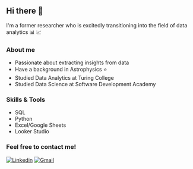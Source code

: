 ## Hi there 👋

I'm a former researcher who is excitedly transitioning into the field of data analytics 📊 📈

### About me

- Passionate about extracting insights from data
- Have a background in Astrophysics ⭐
- Studied Data Analytics at Turing College
- Studied Data Science at Software Development Academy

### Skills & Tools

- SQL
- Python
- Excel/Google Sheets
- Looker Studio

### Feel free to contact me!

[![Linkedin](https://img.shields.io/badge/-LinkedIn-blue?style=flat&logo=Linkedin&logoColor=white)](https://www.linkedin.com/in/alina-leščinskaitė)
[![Gmail](https://img.shields.io/badge/-Gmail-c14438?style=flat&logo=Gmail&logoColor=white)](mailto:lescinskaitealina@gmail.com)

<!--
**AlinaLescinskaite/AlinaLescinskaite** is a ✨ _special_ ✨ repository because its `README.md` (this file) appears on your GitHub profile.

Here are some ideas to get you started:

- 🔭 I’m currently working on ...
- 🌱 I’m currently learning ...
- 👯 I’m looking to collaborate on ...
- 🤔 I’m looking for help with ...
- 💬 Ask me about ...
- 📫 How to reach me: ...
- 😄 Pronouns: ...
- ⚡ Fun fact: ...
-->
